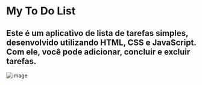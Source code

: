 # My To Do List
## Este é um aplicativo de lista de tarefas simples, desenvolvido utilizando HTML, CSS e JavaScript. Com ele, você pode adicionar, concluir e excluir tarefas.
![image](https://github.com/brupitiks/projeto-final-logica-de-programacao/assets/113319930/2472dc9b-dbe7-4020-8ef5-84add631680d)


